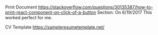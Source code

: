 Print Document 
https://stackoverflow.com/questions/30135387/how-to-print-react-component-on-click-of-a-button
Section: On 6/19/2017 This worked perfect for me.


CV Template
https://sampleresumetemplate.net/